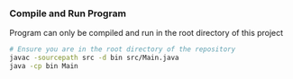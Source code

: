 ### Compile and Run Program

Program can only be compiled and run in the root directory of this project

```bash
# Ensure you are in the root directory of the repository
javac -sourcepath src -d bin src/Main.java
java -cp bin Main
```
